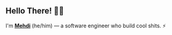 ## Hello There! 👋🏻
I'm **[Mehdi](https://x.com/Pyr33x)** (he/him) ― a software engineer who build cool shits. ⚡
